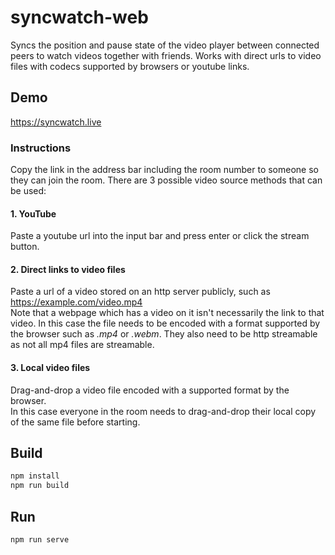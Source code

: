 # syncwatch-web
Syncs the position and pause state of the video player between connected peers to watch videos together with friends. 
Works with direct urls to video files with codecs supported by browsers or youtube links.

## Demo
https://syncwatch.live

### Instructions
Copy the link in the address bar including the room number to someone so they can join the room. There are 3 possible video source methods that can be used:
#### 1. YouTube
Paste a youtube url into the input bar and press enter or click the stream button.
#### 2. Direct links to video files
Paste a url of a video stored on an http server publicly, such as https://example.com/video.mp4<br>
Note that a webpage which has a video on it isn't necessarily the link to that video.
In this case the file needs to be encoded with a format supported by the browser such as <i>.mp4</i> or <i>.webm</i>.
They also need to be http streamable as not all mp4 files are streamable.

#### 3. Local video files
Drag-and-drop a video file encoded with a supported format by the browser.<br>
In this case everyone in the room needs to drag-and-drop their local copy of the same file before starting.

## Build

```bash
npm install
npm run build
```

## Run

```
npm run serve
```
